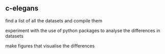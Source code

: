 ## c-elegans

find a list of all the datasets and compile them

experiment with the use of python packages to analyse the differences in datasets

make figures that visualise the differences
